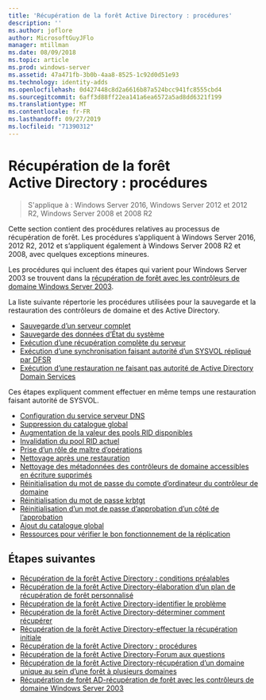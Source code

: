 ```yaml
---
title: 'Récupération de la forêt Active Directory : procédures'
description: ''
ms.author: joflore
author: MicrosoftGuyJFlo
manager: mtillman
ms.date: 08/09/2018
ms.topic: article
ms.prod: windows-server
ms.assetid: 47a471fb-3b0b-4aa8-8525-1c92d0d51e93
ms.technology: identity-adds
ms.openlocfilehash: 0d427448c8d2a6616b87a524bcc941fc8555cbd4
ms.sourcegitcommit: 6aff3d88ff22ea141a6ea6572a5ad8dd6321f199
ms.translationtype: MT
ms.contentlocale: fr-FR
ms.lasthandoff: 09/27/2019
ms.locfileid: "71390312"
---
```

# <a name="ad-forest-recovery---procedures"></a>Récupération de la forêt Active Directory : procédures

>S'applique à : Windows Server 2016, Windows Server 2012 et 2012 R2, Windows Server 2008 et 2008 R2

Cette section contient des procédures relatives au processus de récupération de forêt. Les procédures s’appliquent à Windows Server 2016, 2012 R2, 2012 et s’appliquent également à Windows Server 2008 R2 et 2008, avec quelques exceptions mineures.

Les procédures qui incluent des étapes qui varient pour Windows Server 2003 se trouvent dans la [récupération de forêt avec les contrôleurs de domaine Windows Server 2003](AD-Forest-Recovery-Windows-Server-2003.md).  

La liste suivante répertorie les procédures utilisées pour la sauvegarde et la restauration des contrôleurs de domaine et des Active Directory.

- [Sauvegarde d’un serveur complet](AD-Forest-Recovery-Backing-up-a-Full-Server.md)  
- [Sauvegarde des données d’État du système](AD-Forest-Recovery-Backing-up-System-State.md)  
- [Exécution d’une récupération complète du serveur](AD-Forest-Recovery-Perform-a-Full-Recovery.md)  
- [Exécution d’une synchronisation faisant autorité d’un SYSVOL répliqué par DFSR](AD-Forest-Recovery-Authoritative-Recovery-SYSVOL.md)
- [Exécution d’une restauration ne faisant pas autorité de Active Directory Domain Services](AD-Forest-Recovery-Nonauthoritative-Restore.md)  

Ces étapes expliquent comment effectuer en même temps une restauration faisant autorité de SYSVOL.  

- [Configuration du service serveur DNS](AD-Forest-Recovery-Configure-DNS.md)  
- [Suppression du catalogue global](AD-Forest-Recovery-Remove-GC.md)  
- [Augmentation de la valeur des pools RID disponibles](AD-Forest-Recovery-Raise-RID-Pool.md)  
- [Invalidation du pool RID actuel](AD-Forest-Recovery-Invaildate-RID-Pool.md)  
- [Prise d’un rôle de maître d’opérations](AD-Forest-Recovery-Seizing-Operations-Master-Role.md)  
- [Nettoyage après une restauration](AD-Forest-Recovery-Cleanup.md)
- [Nettoyage des métadonnées des contrôleurs de domaine accessibles en écriture supprimés](AD-Forest-Recovery-Cleaning-Metadata.md)  
- [Réinitialisation du mot de passe du compte d’ordinateur du contrôleur de domaine](AD-Forest-Recovery-Reset-Computer-Account-DC.md)  
- [Réinitialisation du mot de passe krbtgt](AD-Forest-Recovery-Resetting-the-krbtgt-password.md)  
- [Réinitialisation d’un mot de passe d’approbation d’un côté de l’approbation](AD-Forest-Recovery-Reset-Trust.md)  
- [Ajout du catalogue global](AD-Forest-Recovery-Add-GC.md)  
- [Ressources pour vérifier le bon fonctionnement de la réplication](AD-Forest-Recovery-Verify-Replication.md)  

## <a name="next-steps"></a>Étapes suivantes

- [Récupération de la forêt Active Directory : conditions préalables](AD-Forest-Recovery-Prerequisties.md)  
- [Récupération de la forêt Active Directory-élaboration d’un plan de récupération de forêt personnalisé](AD-Forest-Recovery-Devising-a-Plan.md)  
- [Récupération de la forêt Active Directory-identifier le problème](AD-Forest-Recovery-Identify-the-Problem.md)
- [Récupération de la forêt Active Directory-déterminer comment récupérer](AD-Forest-Recovery-Determine-how-to-Recover.md)
- [Récupération de la forêt Active Directory-effectuer la récupération initiale](AD-Forest-Recovery-Perform-initial-recovery.md)  
- [Récupération de la forêt Active Directory : procédures](AD-Forest-Recovery-Procedures.md)  
- [Récupération de la forêt Active Directory-Forum aux questions](AD-Forest-Recovery-FAQ.md)  
- [Récupération de la forêt Active Directory-récupération d’un domaine unique au sein d’une forêt à plusieurs domaines](AD-Forest-Recovery-Single-Domain-in-Multidomain-Recovery.md)  
- [Récupération de forêt AD-récupération de forêt avec les contrôleurs de domaine Windows Server 2003](AD-Forest-Recovery-Windows-Server-2003.md) 
